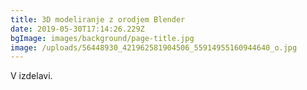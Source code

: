```yaml
---
title: 3D modeliranje z orodjem Blender
date: 2019-05-30T17:14:26.229Z
bgImage: images/background/page-title.jpg
image: /uploads/56448930_421962581904506_55914955160944640_o.jpg
---
```

V izdelavi.
